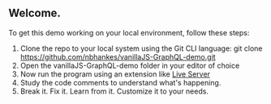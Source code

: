 ## Welcome.

To get this demo working on your local environment, follow these steps:

1. Clone the repo to your local system using the Git CLI language:
   git clone https://github.com/nbhankes/vanillaJS-GraphQL-demo.git
2. Open the vanillaJS-GraphQL-demo folder in your editor of choice
3. Now run the program using an extension like [Live Server](https://marketplace.visualstudio.com/items?itemName=ritwickdey.LiveServer)
4. Study the code comments to understand what's happening.
5. Break it. Fix it. Learn from it. Customize it to your needs.
